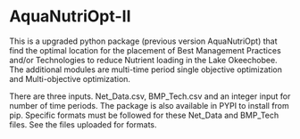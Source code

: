 # AquaNutriOpt-II
This is a upgraded python package (previous version AquaNutriOpt) that find the optimal location for the placement of Best Management Practices and/or Technologies to reduce Nutrient loading in the Lake Okeechobee. The additional modules are multi-time period single objective optimization and Multi-objective optimization.

There are three inputs. 
Net_Data.csv, BMP_Tech.csv and an integer input for number of time periods. The package is also available in PYPI to install from pip. Specific formats must be followed for these Net_Data and BMP_Tech files. See the files uploaded for formats.


